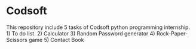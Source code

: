 # Codsoft
This repository include 5 tasks of Codsoft python programming internship. 1) To do list. 2) Calculator 3) Random Password generator 4) Rock-Paper-Scissors game 5) Contact Book

